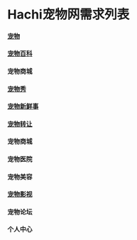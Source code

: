 # Hachi宠物网需求列表
#### [宠物](宠物.md)

#### [宠物百科](宠物百科.md)

#### 宠物商城

#### [宠物秀](宠物秀.md)

#### [宠物新鲜事](宠物新鲜事.md)

#### [宠物转让](宠物转让.md)

#### 宠物商城

#### 宠物医院

#### 宠物美容

#### [宠物影视](宠物影视.md)

#### 宠物论坛

#### 个人中心
